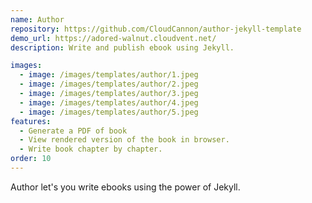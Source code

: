 ```yaml
---
name: Author
repository: https://github.com/CloudCannon/author-jekyll-template
demo_url: https://adored-walnut.cloudvent.net/
description: Write and publish ebook using Jekyll.

images:
  - image: /images/templates/author/1.jpeg
  - image: /images/templates/author/2.jpeg
  - image: /images/templates/author/3.jpeg
  - image: /images/templates/author/4.jpeg
  - image: /images/templates/author/5.jpeg
features:
  - Generate a PDF of book
  - View rendered version of the book in browser.
  - Write book chapter by chapter.
order: 10
---
```


Author let's you write ebooks using the power of Jekyll.